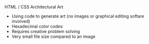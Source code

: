 HTML / CSS Architectural Art

- Using code to generate art (no images or graphical editing softare involved)
- Hexadecimal color codes
- Requires creative problem solving
- Very small file size compared to an image 